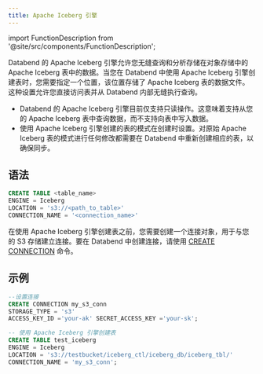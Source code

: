 ```yaml
---
title: Apache Iceberg 引擎
---
```

import FunctionDescription from '@site/src/components/FunctionDescription';

<FunctionDescription description="引入或更新于：v1.2.262"/>

Databend 的 Apache Iceberg 引擎允许您无缝查询和分析存储在对象存储中的 Apache Iceberg 表中的数据。当您在 Databend 中使用 Apache Iceberg 引擎创建表时，您需要指定一个位置，该位置存储了 Apache Iceberg 表的数据文件。这种设置允许您直接访问表并从 Databend 内部无缝执行查询。

- Databend 的 Apache Iceberg 引擎目前仅支持只读操作。这意味着支持从您的 Apache Iceberg 表中查询数据，而不支持向表中写入数据。
- 使用 Apache Iceberg 引擎创建的表的模式在创建时设置。对原始 Apache Iceberg 表的模式进行任何修改都需要在 Databend 中重新创建相应的表，以确保同步。

## 语法

```sql
CREATE TABLE <table_name> 
ENGINE = Iceberg 
LOCATION = 's3://<path_to_table>' 
CONNECTION_NAME = '<connection_name>'
```

在使用 Apache Iceberg 引擎创建表之前，您需要创建一个连接对象，用于与您的 S3 存储建立连接。要在 Databend 中创建连接，请使用 [CREATE CONNECTION](../../10-sql-commands/00-ddl/13-connection/create-connection.md) 命令。

## 示例

```sql
--设置连接
CREATE CONNECTION my_s3_conn 
STORAGE_TYPE = 's3' 
ACCESS_KEY_ID ='your-ak' SECRET_ACCESS_KEY ='your-sk';

-- 使用 Apache Iceberg 引擎创建表
CREATE TABLE test_iceberg
ENGINE = Iceberg 
LOCATION = 's3://testbucket/iceberg_ctl/iceberg_db/iceberg_tbl/' 
CONNECTION_NAME = 'my_s3_conn';
```